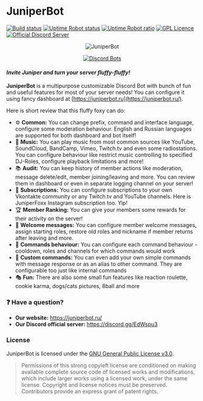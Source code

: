 # JuniperBot
[![Build status](https://ci.appveyor.com/api/projects/status/ps9kfhaxomrt4l75/branch/master?svg=true)](https://ci.appveyor.com/project/GoldRenard/juniperbotj/branch/master)
[![Uptime Robot status](https://img.shields.io/uptimerobot/status/m780010966-3242e97a2ffbe3e33ef10eb4.svg)](https://stats.uptimerobot.com/00yWZcKjN)
[![Uptime Robot ratio](https://img.shields.io/uptimerobot/ratio/m780010966-3242e97a2ffbe3e33ef10eb4.svg)](https://stats.uptimerobot.com/00yWZcKjN)
[![GPL Licence](https://badges.frapsoft.com/os/gpl/gpl.svg?v=103)](LICENSE)
[![Official Discord Server](https://discordapp.com/api/guilds/350338493588963328/embed.png)](https://discord.gg/EdWspu3)

<div align="center">

![JuniperBot](https://juniperbot.ru/static/img/icon_512.png)

[![Discord Bots](https://discordbots.org/api/widget/310848622642069504.png)](https://discordbots.org/bot/310848622642069504?utm_source=widget)

</div>

#### *Invite Juniper and turn your server fluffy-fluffy!*
**JuniperBot** is a multipurpose customizable Discord Bot with bunch of fun and useful features for most of your server needs! You can configure it using fancy dashboard at [https://juniperbot.ru](https://juniperbot.ru/).

Here is short review that this fluffy foxy can do:

* ⚙️ **Common:** You can change prefix, command and interface language, configure some moderation behaviour. English and Russian languages are supported for both dashboard and bot itself!
* 🎵 **Music:** You can play music from most common sources like YouTube, SoundCloud, BandCamp, Vimeo, Twitch.tv and even some radiostations. You can configure behaviour like restrict music controlling to specified DJ-Roles, configure playback limitations and more!
* 📚 **Audit:** You can keep history of member actions like moderation, message delete/edit, member joining/leaving and more. You can review them in dashboard or even in separate logging channel on your server!
* 📢 **Subscriptions:** You can configure subscriptions to your own Vkontakte community or any Twitch.tv and YouTube channels. Here is JuniperFoxx Instagram subscription too. Yip!
* 🏆 **Member Ranking:** You can give your members some rewards for their activity on the server!
* 👋 **Welcome messages:** You can configure member welcome messages, assign starting roles, restore old roles and nickname if member returns after leaving and more.
* 💬 **Commands behaviour:** You can configure each command behaviour - cooldown, roles and channels for which commands would work
* 📝 **Custom commands:** You can even add your own simple commands with message response or as an alias to other command. They are configurable too just like internal commands
* 🎭 **Fun:** There are also some small fun features like reaction roulette, cookie karma, dogs/cats pictures, 8ball and more

### :question: Have a question?
* **Our website:** https://juniperbot.ru/
* **Our Discord official server:** https://discord.gg/EdWspu3

### License
JuniperBot is licensed under the [GNU General Public License v3.0](LICENSE).
> Permissions of this strong copyleft license are conditioned on making available complete source code of licensed works and modifications, which include larger works using a licensed work, under the same license. Copyright and license notices must be preserved. Contributors provide an express grant of patent rights.

